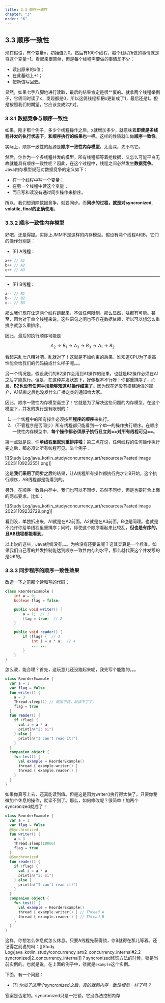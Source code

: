 ```yaml
---
title: 3.3 顺序一致性
chapter: "3"
order: "6"
---
```

## 3.3 顺序一致性

现在假设，有个变量x，初始值为0。然后有100个线程，每个线程所做的事情就是将这个变量+1。看起来很简单，但是每个线程需要做的事情却不少：

* 读出原来的x值；
* 在此基础上+1；
* 把新值写回去。

显然，如果七手八脚地进行读取，最后的结果肯定是很艹蛋的。就拿两个线程举例子，它俩同时读了x，发现都是0，所以这俩线程都把x更新成了1，最后还是1。但是按照我们的期望，它应该变成2才对。

### 3.3.1 数据竞争与顺序一致性

如果，刚才那个例子，多少个线程操作之后，x就增加多少，就意味着**即使是多线程并发的执行状态下，和顺序执行的结果也一样**。这样的性质就叫做**顺序一致性**。

实际上，顺序一致性的起源是**顺序一致性内存模型**。太高深，先不鸟它。

然后，你作为一个多线程并发的模型，所有线程都等着抢数据，又怎么可能平白无故就能具有顺序一致性呢？因此，在这个过程中，线程之间必然发生**数据竞争**。Java内存模型规范对数据竞争的定义如下：

* 在一个线程中写一个变量；
* 在另一个线程中读这个变量；
* 而且写和读没有通过同步操作来排序。

所以，我们想消除数据竞争，就要同步。而**同步的过程，就是对syncronized, volatile, final的正确使用**。

### 3.3.2 顺序一致性内存模型

好吧，还是得提。实际上JMM不是这样的内存模型。假设有两个线程A和B，它们的操作分别是：

- [F] A线程：

```java
a++ // A1
b++ // A2
c++ // A3
```

---

- [F] B线程：

```java
a-- // B1
b-- // B2
c-- // B3
```

那么我们现在让这两个线程跑起来，不做任何限制，那么显然，啥都有可能。甚至，因为对于单个线程来说，这些语句之间也不存在数据依赖，所以可以想怎么重排序就怎么重排序。

因此，最后的执行顺序可能是

$$
A_2 \rightarrow B_1 \rightarrow A_3 \rightarrow B_3 \rightarrow A_1 \rightarrow B_2
$$

看起来乱七八糟对吧。乱就对了！这就是不加约束的后果。谁知道CPU为了提高性能会给我们的代码搞成什么样子呢。。。

另一个情况是，假设我们的B2操作会用到A1操作的结果，也就是B2操作必须在A1之后才能执行。但是，在这种并发状态下，好像根本不行呀！你都重排序了，而且，**B2也没有任何手段能够知道A1操作结束了**。因为现在还没有搭建通信的媒介，A1结束之后也没发什么广播之类的通知给大家。

因此，顺序一致性内存模型诞生了！它就是为了解决这些问题的内存模型。在这个模型下，并发的执行是有限制的：

1. 一个线程中的所有操作必须按照**程序的顺序**来执行。
2. （不管程序是否同步）所有线程都只能看到一个单一的操作执行顺序。在顺序一致性内存模型中，**每个操作都必须原子执行且立刻==对所有线程可见==**。

第一点就是说，你**单线程里就别重排序啦**；第二点在说，任何线程的任何操作执行完之后，都必须让所有线程可见。举个例子：

![[Study Log/java_kotlin_study/concurrency_art/resources/Pasted image 20231109232551.png]]

这是**我们采用了同步之后**的结果，让A线程所有操作都执行完才让B开始。这个执行顺序，AB线程都是能看到的。

另外，在顺序一致性内存中，我们也可以不同步，虽然不同步，但是也要符合上面的两点要求。比如：

![[Study Log/java_kotlin_study/concurrency_art/resources/Pasted image 20231109232729.png]]

看到没，单独拆出来，A1就是在A2前面，A2就是在A3前面。B也是同理。也就是不允许你给单线程里重排序；同时，即使这个顺序看起来比较乱，**但也是有序的，且AB线程都能看到**。

以上说的这些，Java统统没有。。。为啥没有还要说呢？这其实算是一个标准。如果我们自己写的并发控制能达到顺序一致性内存的水平，那么就代表这个并发写的是OK的。

### 3.3.3 同步程序的顺序一致性效果

改造一下之前那个读和写的代码：

```java
class ReorderExample {
	int a = 0;
	boolean flag = false;

	public void writer() {
		a = 1;  // 1
		flag = true;  // 2
	}

	public void reader() {
		if (flag) {  // 3
			int i = a * a;  // 4
			... ...
		}
	}
}
```

怎么改，能合理？首先，这玩意儿还没跑起来呢，我先写个能跑的。。。

```kotlin
class ReorderExample {
  var a = 1
  var flag = false
  fun writer() {
    a = 3
    Thread.sleep(1) // 稍加干扰，就读不了了。
    flag = true
  }
  fun reader() {
    if (flag) {
      val i = a * a
      println("i: $i")
    } else {
      println("I can't read it!")
    }
  }
  companion object {
    fun test() {
      val example = ReorderExample()
      thread { example.writer() }
      thread { example.reader() }
    }
  }
}
```

如果你真写上去，还真能读到值。但是这是因为writer()执行得太快了。只要你稍微加个休息的操作，就读不到了。那么，如何修改呢？很简单！加两个syncronized就成了！

```kotlin
class ReorderExample {
  var a = 1
  var flag = false
  @Synchronized
  fun writer() {
    a = 3
    Thread.sleep(10000)
    flag = true
  }
  @Synchronized
  fun reader() {
    if (flag) {
      val i = a * a
      println("i: $i")
    } else {
      println("I can't read it!")
    }
  }
  companion object {
    fun test() {
      val example = ReorderExample()
      thread { example.writer() } // Thread A
      thread { example.reader() } // Thread B
    }
  }
}
```

这样，你想怎么休息就怎么休息。只要A线程先获得锁，你B就得在那儿等着。还记得之前说的吗：[[Study Log/java_kotlin_study/concurrency_art/2_concurrency_internal#2.2 syncronized|2_concurrency_internal]]？syncronized修饰方法的时候，锁是当前实例的。也就是说，在上面的例子中，锁就是`example`这个实例。

下面，有一个问题：

- [?] *你加了这两个syncronized之后，真的就和内存一致性模型一样了吗？*

答案是否定的。syncronized只是一把锁，它没办法控制内存